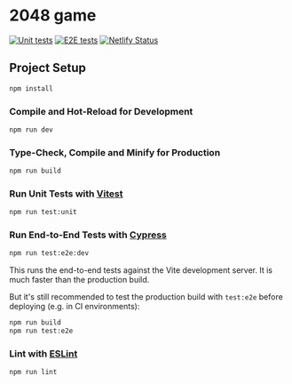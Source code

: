 # 2048 game

[![Unit tests](https://github.com/aliaks-ei/game-2048/actions/workflows/unit-tests.yml/badge.svg)](https://github.com/aliaks-ei/game-2048/actions/workflows/unit-tests.yml)
[![E2E tests](https://github.com/aliaks-ei/game-2048/actions/workflows/e2e-tests.yml/badge.svg)](https://github.com/aliaks-ei/game-2048/actions/workflows/e2e-tests.yml)
[![Netlify Status](https://api.netlify.com/api/v1/badges/c08b8cee-71fd-4c1a-917d-889238349fd0/deploy-status)](https://app.netlify.com/sites/game-2048-aliaksei/deploys)

## Project Setup

```sh
npm install
```

### Compile and Hot-Reload for Development

```sh
npm run dev
```

### Type-Check, Compile and Minify for Production

```sh
npm run build
```

### Run Unit Tests with [Vitest](https://vitest.dev/)

```sh
npm run test:unit
```

### Run End-to-End Tests with [Cypress](https://www.cypress.io/)

```sh
npm run test:e2e:dev
```

This runs the end-to-end tests against the Vite development server.
It is much faster than the production build.

But it's still recommended to test the production build with `test:e2e` before deploying (e.g. in CI environments):

```sh
npm run build
npm run test:e2e
```

### Lint with [ESLint](https://eslint.org/)

```sh
npm run lint
```
